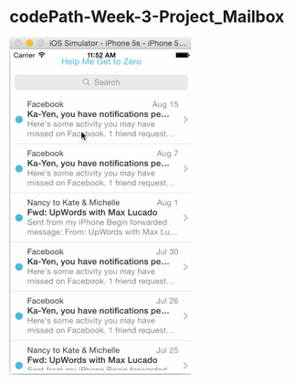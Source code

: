 # codePath-Week-3-Project_Mailbox

![screenshot](https://raw.githubusercontent.com/chieger/codePath-Week-3-Project_Mailbox/master/codePath_week%203_assignment_mailBox_.gif)
